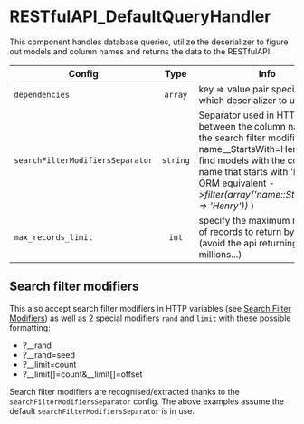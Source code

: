 # RESTfulAPI_DefaultQueryHandler

This component handles database queries, utilize the deserializer to figure out models and column names and returns the data to the RESTfulAPI.

Config | Type | Info | Default
--- | :---: | --- | ---
`dependencies` | `array` | key => value pair specifying which deserializer to use | 'deSerializer' => '%$RESTfulAPI_BasicDeSerializer'
`searchFilterModifiersSeparator` | `string` | Separator used in HTTP params between the column name and the search filter modifier (e.g. ?name__StartsWith=Henry will find models with the column name that starts with 'Henry'. ORM equivalent *->filter(array('name::StartsWith' => 'Henry'))* ) | '__'
`max_records_limit` | `int` | specify the maximum number of records to return by default (avoid the api returning millions...) | 100


## Search filter modifiers
This also accept search filter modifiers in HTTP variables (see [Search Filter Modifiers](http://doc.silverstripe.org/framework/en/topics/datamodel#search-filter-modifiers)) as well as 2 special modifiers `rand` and `limit` with these possible formatting:
* ?__rand
* ?__rand=seed
* ?__limit=count
* ?__limit[]=count&__limit[]=offset

Search filter modifiers are recognised/extracted thanks to the `searchFilterModifiersSeparator` config. The above examples assume the default `searchFilterModifiersSeparator` is in use.
